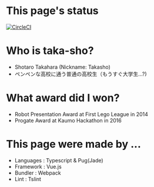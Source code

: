 # This page's status


[![CircleCI](https://circleci.com/gh/taka-sho/taka-sho.github.io/tree/master.svg?style=svg)](https://circleci.com/gh/taka-sho/taka-sho.github.io/tree/master)

# Who is taka-sho?

- Shotaro Takahara (Nickname: Takasho)
- ペンペンな高校に通う普通の高校生（もうすぐ大学生...?)

# What award did I won?

- Robot Presentation Award at First Lego League in 2014
- Progate Award at Kaumo Hackathon in 2016

# This page were made by ...

- Languages : Typescript & Pug(Jade)
- Framework : Vue.js
- Bundler : Webpack
- Lint : Tslint
